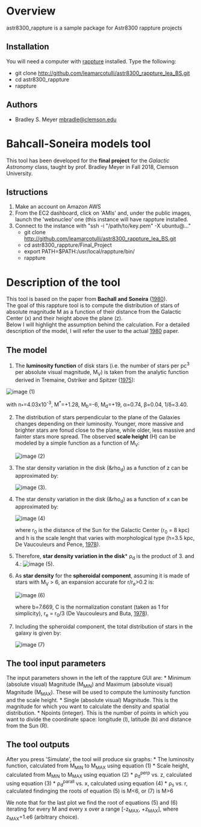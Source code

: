Overview
========

astr8300_rappture is a sample package for Astr8300 rappture projects

Installation
------------

You will need a computer with [rappture](https://nanohub.org/infrastructure/rappture/) installed.  Type the following:

* git clone http://github.com/leamarcotulli/astr8300_rappture_lea_BS.git
* cd astr8300_rappture
* rappture

Authors
-------

- Bradley S. Meyer <mbradle@clemson.edu>

Bahcall-Soneira models tool
===========================
This tool has been developed for the **final project** for the *Galactic Astronomy* class, taught by prof. Bradley Meyer in Fall 2018, Clemson University.

Istructions
------------

1. Make an account on Amazon AWS
2. From the EC2 dashboard, click on 'AMIs' and, under the public images, launch the 'webnucleo' one (this instance will have rappture installed.
3. Connect to the instance with "ssh -i "/path/to/key.pem" -X ubuntu@..."
   * git clone http://github.com/leamarcotulli/astr8300_rappture_lea_BS.git
   * cd astr8300_rappture/Final_Project
   * export PATH=$PATH:/usr/local/rappture/bin/
   * rappture

Description of the tool
=========================
This tool is based on the paper from **Bachall and Soneira** ([1980](http://adsabs.harvard.edu/abs/1980ApJS...44...73B)). <br />
The goal of this rappture tool is to compute the distribution of stars of absolute magnitude M as a function of their distance from the Galactic Center (x) and their height above the plane (z).<br />
Below I will highlight the assumption behind the calculation. For a detailed description of the model, I will refer the user to the actual [1980](http://adsabs.harvard.edu/abs/1980ApJS...44...73B) paper.

The model
-----------
1. The **luminosity function** of disk stars (i.e. the number of stars per pc<sup>3</sup> per absolute visual magnitude, M<sub>V</sub>) is taken from the analytic function derived in Tremaine, Ostriker and Spitzer ([1975](http://adsabs.harvard.edu/abs/1975ApJ...196..407T)):

![image](https://github.com/leamarcotulli/astr8300_rappture_lea_BS/blob/master/Final_project/lum.jpg) (1)

<p>with n<sub>*</sub>=4.03x10<sup>-3</sup>, M<sup>*</sup>=+1.28, M<sub>b</sub>=-6, M<sub>d</sub>=+19, &alpha;=0.74, &beta;=0.04, 1/&delta;=3.40. </p>

2. The distribution of stars perpendicular to the plane of the Galaxies changes depending on their luminosity. Younger, more massive and brighter stars are fonud close to the plane, while older, less massive and fainter stars more spread. The observed **scale height** (H) can be modeled by a simple function as a function of M<sub>V</sub>: 

   ![image](https://github.com/leamarcotulli/astr8300_rappture_lea_BS/blob/master/Final_project/scale.jpg) (2)

3. The star density variation in the disk (&rho<sub>d</sub>) as a function of z can be approximated by:

   ![image](https://github.com/leamarcotulli/astr8300_rappture_lea_BS/blob/master/Final_project/rho_perp.jpg) (3).

4. The star density variation in the disk (&rho<sub>d</sub>) as a function of x can be approximated by:

   ![image](https://github.com/leamarcotulli/astr8300_rappture_lea_BS/blob/master/Final_project/rho_parall.jpg) (4)
   
   where r<sub>0</sub> is the distance of the Sun for the Galactic Center (r<sub>0</sub> = 8 kpc) and h is the scale lenght that varies with morphological type (h=3.5 kpc, De Vaucouleurs and Pence, [1978](http://adsabs.harvard.edu/abs/1978AJ.....83.1163D)).


5. Therefore, **star density variation in the disk*** &rho;<sub>d</sub> is the product of 3. and 4.:
   ![image](https://github.com/leamarcotulli/astr8300_rappture_lea_BS/blob/master/Final_project/rho_d.jpg) (5).
 
6. As **star density** for the **spheroidal component**, assuming it is made of stars with M<sub>V</sub> > 6, an expansion accurate for r/r<sub>e</sub>>0.2 is:

   ![image](https://github.com/leamarcotulli/astr8300_rappture_lea_BS/blob/master/Final_project/rho_s.jpg) (6)
   
   where b=7.669, C is the normalization constant (taken as 1 for simplicity), r<sub>e</sub> = r<sub>0</sub>/3 (De Vaucouleurs and Buta, [1978](http://adsabs.harvard.edu/abs/1978AJ.....83.1383D)).

7. Including the spheroidal component, the total distribution of stars in the galaxy is given by: 
 
   ![image](https://github.com/leamarcotulli/astr8300_rappture_lea_BS/blob/master/Final_project/rho_tot.jpg) (7)
   
 
The tool input parameters
-------------------------
The input parameters shown in the left of the rappture GUI are:
    * Minimum (absolute visual) Magnitude (M<sub>MIN</sub>) and Maximum (absolute visual) Magnitude (M<sub>MAX</sub>). These will be used to compute the luminosity function and the scale height.
    * Single (absolute visual) Magnitude. This is the magnitude for which you want to calculate the density and spatial distribution. 
    * Npoints (integer). This is the number of points in which you want to divide the coordinate space: longitude (l), latitude (b) and distance from the Sun (R).

 
The tool outputs
---------------
After you press 'Simulate', the tool will produce six graphs:
    * The luminosity function, calculated from M<sub>MIN</sub> to M<sub>MAX</sub> using equation (1)
    * Scale height, calculated from M<sub>MIN</sub> to M<sub>MAX</sub> using equation (2)
    * &rho;<sub>d</sub><sup>perp</sup> vs. z, calculated using equation (3)
    * &rho;<sub>d</sub><sup>parall</sup> vs. x, calculated using equation (4)
    * &rho;<sub>s</sub> vs. r, calculated findinging the roots of equation (5) is M<6, or (7) is M>6
    
We note that for the last plot we find the root of equations (5) and (6) iterating for every M and every x over a range [-z<sub>MAX</sub>, +z<sub>MAX</sub>], where z<sub>MAX</sub>=1.e6 (arbitrary choice).
